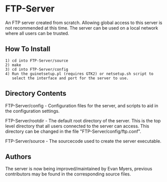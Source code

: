FTP-Server
==========
An FTP server created from scratch. Allowing global access to this server is
not recommended at this time. The server can be used on a local network where
all users can be trusted.


How To Install
--------------
	1) cd into FTP-Server/source
	2) make
	3) cd into FTP-Server/config
	4) Run the guinetsetup.pl (requires GTK2) or netsetup.sh script to
	   select the interface and port for the server to use.


Directory Contents
------------------
FTP-Server/config - Configuration files for the server, and scripts to aid in
		    the configuration settings.

FTP-Server/rootdir - The default root directory of the server. This is the top
		     level directory that all users connected to the server can
		     access. This directory can be changed in the file
		     "FTP-Server/config/ftp.conf".

FTP-Server/source - The sourcecode used to create the server executable.


Authors
-------
The server is now being improved/maintained by Evan Myers, previous 
contributors may be found in the corresponding source files.
